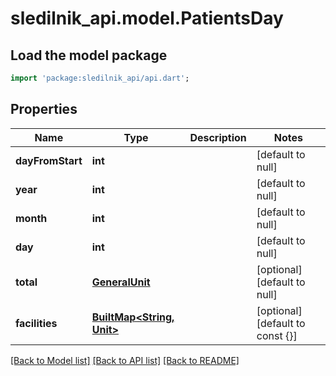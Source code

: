 # sledilnik_api.model.PatientsDay

## Load the model package
```dart
import 'package:sledilnik_api/api.dart';
```

## Properties
Name | Type | Description | Notes
------------ | ------------- | ------------- | -------------
**dayFromStart** | **int** |  | [default to null]
**year** | **int** |  | [default to null]
**month** | **int** |  | [default to null]
**day** | **int** |  | [default to null]
**total** | [**GeneralUnit**](GeneralUnit.md) |  | [optional] [default to null]
**facilities** | [**BuiltMap&lt;String, Unit&gt;**](Unit.md) |  | [optional] [default to const {}]

[[Back to Model list]](../README.md#documentation-for-models) [[Back to API list]](../README.md#documentation-for-api-endpoints) [[Back to README]](../README.md)


